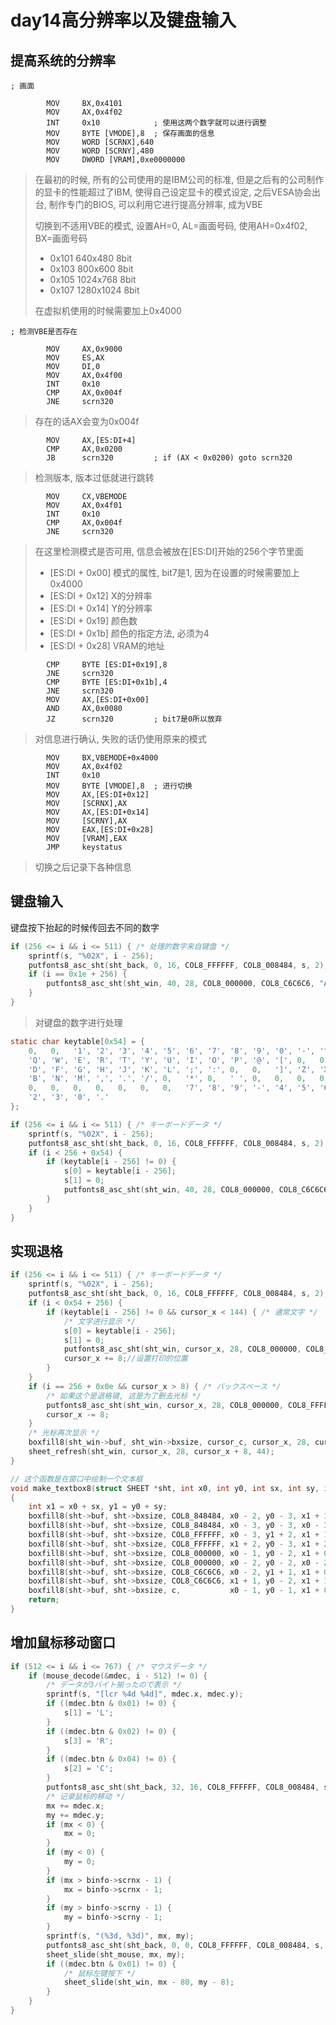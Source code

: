 # day14高分辨率以及键盘输入

## 提高系统的分辨率

```assembly
; 画面

		MOV		BX,0x4101		
		MOV		AX,0x4f02
		INT		0x10			; 使用这两个数字就可以进行调整
		MOV		BYTE [VMODE],8	; 保存画面的信息
		MOV		WORD [SCRNX],640
		MOV		WORD [SCRNY],480
		MOV		DWORD [VRAM],0xe0000000
```

> 在最初的时候, 所有的公司使用的是IBM公司的标准, 但是之后有的公司制作的显卡的性能超过了IBM, 使得自己设定显卡的模式设定, 之后VESA协会出台, 制作专门的BIOS, 可以利用它进行提高分辨率, 成为VBE
>
> 切换到不适用VBE的模式, 设置AH=0, AL=画面号码, 使用AH=0x4f02, BX=画面号码
>
> + 0x101 640x480 8bit
> + 0x103 800x600 8bit
> + 0x105 1024x768 8bit
> + 0x107 1280x1024 8bit
>
> 在虚拟机使用的时候需要加上0x4000

```assembly
; 检测VBE是否存在

		MOV		AX,0x9000
		MOV		ES,AX
		MOV		DI,0
		MOV		AX,0x4f00
		INT		0x10
		CMP		AX,0x004f
		JNE		scrn320
```

> 存在的话AX会变为0x004f

```assembly
		MOV		AX,[ES:DI+4]
		CMP		AX,0x0200
		JB		scrn320			; if (AX < 0x0200) goto scrn320
```

> 检测版本, 版本过低就进行跳转

```assembly
		MOV		CX,VBEMODE
		MOV		AX,0x4f01
		INT		0x10
		CMP		AX,0x004f
		JNE		scrn320
```

> 在这里检测模式是否可用, 信息会被放在[ES:DI]开始的256个字节里面
>
> + [ES:DI + 0x00] 模式的属性, bit7是1, 因为在设置的时候需要加上0x4000
> + [ES:DI + 0x12] X的分辨率
> + [ES:DI + 0x14] Y的分辨率
> + [ES:DI + 0x19] 颜色数
> + [ES:DI + 0x1b] 颜色的指定方法, 必须为4
> + [ES:DI + 0x28] VRAM的地址

```assembly
		CMP		BYTE [ES:DI+0x19],8
		JNE		scrn320
		CMP		BYTE [ES:DI+0x1b],4
		JNE		scrn320
		MOV		AX,[ES:DI+0x00]
		AND		AX,0x0080
		JZ		scrn320			; bit7是0所以放弃
```

> 对信息进行确认, 失败的话仍使用原来的模式

```assembly
		MOV		BX,VBEMODE+0x4000
		MOV		AX,0x4f02
		INT		0x10
		MOV		BYTE [VMODE],8	; 进行切换
		MOV		AX,[ES:DI+0x12]
		MOV		[SCRNX],AX
		MOV		AX,[ES:DI+0x14]
		MOV		[SCRNY],AX
		MOV		EAX,[ES:DI+0x28]
		MOV		[VRAM],EAX
		JMP		keystatus
```

> 切换之后记录下各种信息

## 键盘输入

键盘按下抬起的时候传回去不同的数字

```c
if (256 <= i && i <= 511) { /* 处理的数字来自键盘 */
    sprintf(s, "%02X", i - 256);
    putfonts8_asc_sht(sht_back, 0, 16, COL8_FFFFFF, COL8_008484, s, 2);//打印出得到的数字
    if (i == 0x1e + 256) {
        putfonts8_asc_sht(sht_win, 40, 28, COL8_000000, COL8_C6C6C6, "A", 1);//获得的按键是A
    }
}
```

> 对键盘的数字进行处理

```c
static char keytable[0x54] = {
    0,   0,   '1', '2', '3', '4', '5', '6', '7', '8', '9', '0', '-', '^', 0,   0,
    'Q', 'W', 'E', 'R', 'T', 'Y', 'U', 'I', 'O', 'P', '@', '[', 0,   0,   'A', 'S',
    'D', 'F', 'G', 'H', 'J', 'K', 'L', ';', ':', 0,   0,   ']', 'Z', 'X', 'C', 'V',
    'B', 'N', 'M', ',', '.', '/', 0,   '*', 0,   ' ', 0,   0,   0,   0,   0,   0,
    0,   0,   0,   0,   0,   0,   0,   '7', '8', '9', '-', '4', '5', '6', '+', '1',
    '2', '3', '0', '.'
};

if (256 <= i && i <= 511) { /* キーボードデータ */
    sprintf(s, "%02X", i - 256);
    putfonts8_asc_sht(sht_back, 0, 16, COL8_FFFFFF, COL8_008484, s, 2);
    if (i < 256 + 0x54) {
        if (keytable[i - 256] != 0) {
            s[0] = keytable[i - 256];
            s[1] = 0;
            putfonts8_asc_sht(sht_win, 40, 28, COL8_000000, COL8_C6C6C6, s, 1);
        }
    }
}
```

## 实现退格

```c
if (256 <= i && i <= 511) { /* キーボードデータ */
    sprintf(s, "%02X", i - 256);
    putfonts8_asc_sht(sht_back, 0, 16, COL8_FFFFFF, COL8_008484, s, 2);
    if (i < 0x54 + 256) {
        if (keytable[i - 256] != 0 && cursor_x < 144) { /* 通常文字 */
            /* 文字进行显示 */
            s[0] = keytable[i - 256];
            s[1] = 0;
            putfonts8_asc_sht(sht_win, cursor_x, 28, COL8_000000, COL8_FFFFFF, s, 1);
            cursor_x += 8;//设置打印的位置
        }
    }
    if (i == 256 + 0x0e && cursor_x > 8) { /* バックスペース */
        /* 如果这个是退格键, 这是为了删去光标 */
        putfonts8_asc_sht(sht_win, cursor_x, 28, COL8_000000, COL8_FFFFFF, " ", 1);
        cursor_x -= 8;
    }
    /* 光标再次显示 */
    boxfill8(sht_win->buf, sht_win->bxsize, cursor_c, cursor_x, 28, cursor_x + 7, 43);
    sheet_refresh(sht_win, cursor_x, 28, cursor_x + 8, 44);
}
```

```c
// 这个函数是在窗口中绘制一个文本框
void make_textbox8(struct SHEET *sht, int x0, int y0, int sx, int sy, int c)
{
	int x1 = x0 + sx, y1 = y0 + sy;
	boxfill8(sht->buf, sht->bxsize, COL8_848484, x0 - 2, y0 - 3, x1 + 1, y0 - 3);
	boxfill8(sht->buf, sht->bxsize, COL8_848484, x0 - 3, y0 - 3, x0 - 3, y1 + 1);
	boxfill8(sht->buf, sht->bxsize, COL8_FFFFFF, x0 - 3, y1 + 2, x1 + 1, y1 + 2);
	boxfill8(sht->buf, sht->bxsize, COL8_FFFFFF, x1 + 2, y0 - 3, x1 + 2, y1 + 2);
	boxfill8(sht->buf, sht->bxsize, COL8_000000, x0 - 1, y0 - 2, x1 + 0, y0 - 2);
	boxfill8(sht->buf, sht->bxsize, COL8_000000, x0 - 2, y0 - 2, x0 - 2, y1 + 0);
	boxfill8(sht->buf, sht->bxsize, COL8_C6C6C6, x0 - 2, y1 + 1, x1 + 0, y1 + 1);
	boxfill8(sht->buf, sht->bxsize, COL8_C6C6C6, x1 + 1, y0 - 2, x1 + 1, y1 + 1);
	boxfill8(sht->buf, sht->bxsize, c,           x0 - 1, y0 - 1, x1 + 0, y1 + 0);
	return;
}
```

## 增加鼠标移动窗口

```c
if (512 <= i && i <= 767) { /* マウスデータ */
    if (mouse_decode(&mdec, i - 512) != 0) {
        /* データが3バイト揃ったので表示 */
        sprintf(s, "[lcr %4d %4d]", mdec.x, mdec.y);
        if ((mdec.btn & 0x01) != 0) {
            s[1] = 'L';
        }
        if ((mdec.btn & 0x02) != 0) {
            s[3] = 'R';
        }
        if ((mdec.btn & 0x04) != 0) {
            s[2] = 'C';
        }
        putfonts8_asc_sht(sht_back, 32, 16, COL8_FFFFFF, COL8_008484, s, 15);
        /* 记录鼠标的移动 */
        mx += mdec.x;
        my += mdec.y;
        if (mx < 0) {
            mx = 0;
        }
        if (my < 0) {
            my = 0;
        }
        if (mx > binfo->scrnx - 1) {
            mx = binfo->scrnx - 1;
        }
        if (my > binfo->scrny - 1) {
            my = binfo->scrny - 1;
        }
        sprintf(s, "(%3d, %3d)", mx, my);
        putfonts8_asc_sht(sht_back, 0, 0, COL8_FFFFFF, COL8_008484, s, 10);
        sheet_slide(sht_mouse, mx, my);
        if ((mdec.btn & 0x01) != 0) {
            /* 鼠标左键按下 */
            sheet_slide(sht_win, mx - 80, my - 8);
        }
    }
}
```























